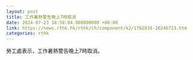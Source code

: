 ```yaml
---
layout: post
title: 工作暑熱警告晚上7時取消
date: 2024-07-23 18:58:04.000000000 +08:00
link: https://news.rthk.hk/rthk/ch/component/k2/1762838-20240723.htm
categories: rthk
---
```


勞工處表示，工作暑熱警告晚上7時取消。
